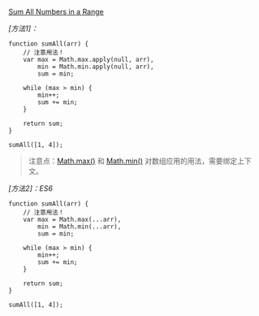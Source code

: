 [Sum All Numbers in a Range](https://www.freecodecamp.com/challenges/sum-all-numbers-in-a-range)

*[方法1]：*

    function sumAll(arr) {
        // 注意用法！
        var max = Math.max.apply(null, arr),
            min = Math.min.apply(null, arr),
            sum = min;
      
        while (max > min) {
            min++;
            sum += min;
        }
      
        return sum;
    }
    
    sumAll([1, 4]);
    
> 注意点：[Math.max()](https://developer.mozilla.org/zh-CN/docs/Web/JavaScript/Reference/Global_Objects/Math/max) 和 [Math.min()](https://developer.mozilla.org/zh-CN/docs/Web/JavaScript/Reference/Global_Objects/Math/min) 对数组应用的用法，需要绑定上下文。

*[方法2]：ES6*

    function sumAll(arr) {
        // 注意用法！
        var max = Math.max(...arr),
            min = Math.min(...arr),
            sum = min;
      
        while (max > min) {
            min++;
            sum += min;
        }
      
        return sum;
    }
    
    sumAll([1, 4]);
